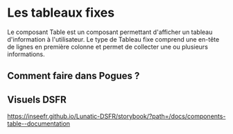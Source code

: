 # Les tableaux fixes

Le composant Table est un composant permettant d'afficher un tableau d'information à l'utilisateur.
Le type de Tableau fixe comprend une en-tête de lignes en première colonne et permet de collecter une ou plusieurs informations.

## Comment faire dans Pogues ?


## Visuels DSFR

https://inseefr.github.io/Lunatic-DSFR/storybook/?path=/docs/components-table--documentation